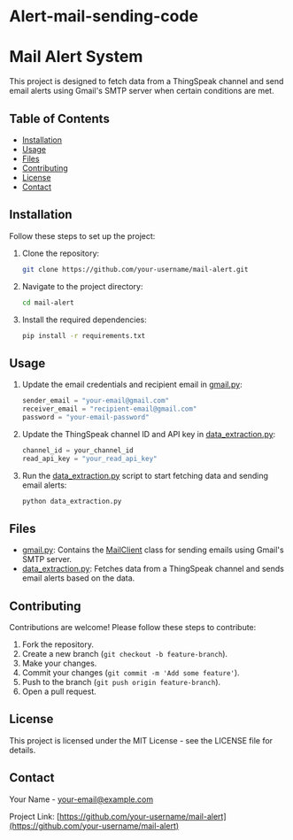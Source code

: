 ﻿# Alert-mail-sending-code

 # Mail Alert System

This project is designed to fetch data from a ThingSpeak channel and send email alerts using Gmail's SMTP server when certain conditions are met.

## Table of Contents

- [Installation](#installation)
- [Usage](#usage)
- [Files](#files)
- [Contributing](#contributing)
- [License](#license)
- [Contact](#contact)

## Installation

Follow these steps to set up the project:

1. Clone the repository:
    ```bash
    git clone https://github.com/your-username/mail-alert.git
    ```

2. Navigate to the project directory:
    ```bash
    cd mail-alert
    ```

3. Install the required dependencies:
    ```bash
    pip install -r requirements.txt
    ```

## Usage

1. Update the email credentials and recipient email in [gmail.py](http://_vscodecontentref_/0):
    ```python
    sender_email = "your-email@gmail.com"
    receiver_email = "recipient-email@gmail.com"
    password = "your-email-password"
    ```

2. Update the ThingSpeak channel ID and API key in [data_extraction.py](http://_vscodecontentref_/1):
    ```python
    channel_id = your_channel_id
    read_api_key = "your_read_api_key"
    ```

3. Run the [data_extraction.py](http://_vscodecontentref_/2) script to start fetching data and sending email alerts:
    ```bash
    python data_extraction.py
    ```

## Files

- [gmail.py](http://_vscodecontentref_/3): Contains the [MailClient](http://_vscodecontentref_/4) class for sending emails using Gmail's SMTP server.
- [data_extraction.py](http://_vscodecontentref_/5): Fetches data from a ThingSpeak channel and sends email alerts based on the data.

## Contributing

Contributions are welcome! Please follow these steps to contribute:

1. Fork the repository.
2. Create a new branch (`git checkout -b feature-branch`).
3. Make your changes.
4. Commit your changes (`git commit -m 'Add some feature'`).
5. Push to the branch (`git push origin feature-branch`).
6. Open a pull request.

## License

This project is licensed under the MIT License - see the LICENSE file for details.

## Contact

Your Name - [your-email@example.com](mailto:your-email@example.com)

Project Link: [https://github.com/your-username/mail-alert](https://github.com/your-username/mail-alert)
